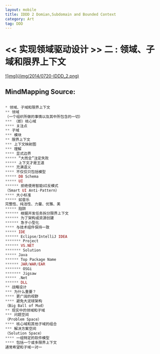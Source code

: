 ```yaml
---
layout: mobile
title: IDDD 2 Domian,Subdomain and Bounded Context
category: Art
tag: DDD
---
```


<< 实现领域驱动设计 >> 二 : 领域、子域和限界上下文 
=====================

<a href="/img/2014/0720-IDDD_2.png" target="_blank">
![img](/img/2014/0720-IDDD_2.png)
</a>

MindMapping Source:
------------------
```php

* 领域、子域和限界上下文
** 领域
（一个组织所做的事情以及其中所包含的一切）
*** （即）核心域
**** 关注点
** 子域
*** 模块
** 限界上下文
*** 上下文映射图
*** 理解
**** 显式边界
***** “大而全”注定失败
***** 上下文才是王道
**** 充满语义
**** 不仅仅只包括模型
***** DB Schema
***** UI
****** 拒绝使用智能UI反模式
（Smart UI Anti-Pattern）
**** 大小标准
***** 如音乐
完整性、纯洁性、力量、优雅、美
***** 陷阱
****** 根据开发任务拆分限界上下文
****** 为了架构或资源创建
****** 急于小型化
**** 与技术组件保持一致
***** IDE
****** Eclipse/IntelliJ IDEA
******* Project
****** VS.NET
******* Solution
***** Java
****** Top Package Name
****** JAR/WAR/EAR
******* OSGi
******* Jigsaw
***** .Net
****** DLL
** 战略设计
*** 为什么重要？
**** 更广阔的视野
**** 避免大泥球架构
（Big Ball of Mud）
** 现实中的领域和子域
*** 问题空间
（Problem Space）
**** 核心域和其他子域的组合
*** 解决方案空间
（Solution Space）
**** 一组特定的软件模型
**** 包括一个或多限界上下文
通常希望和子域一对一

```
